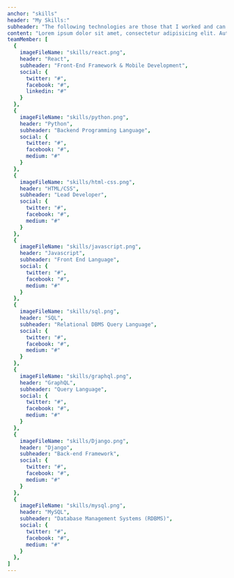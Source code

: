 ```yaml
---
anchor: "skills"
header: "My Skills:"
subheader: "The following technologies are those that I worked and can provide assistance."
content: "Lorem ipsum dolor sit amet, consectetur adipisicing elit. Aut eaque, laboriosam veritatis, quos non quis ad perspiciatis, totam corporis ea, alias ut unde."
teamMember: [
  {
    imageFileName: "skills/react.png",
    header: "React",
    subheader: "Front-End Framework & Mobile Development",
    social: {
      twitter: "#",
      facebook: "#",
      linkedin: "#"
    }
  },
  {
    imageFileName: "skills/python.png",
    header: "Python",
    subheader: "Backend Programming Language",
    social: {
      twitter: "#",
      facebook: "#",
      medium: "#"
    }
  },
  {
    imageFileName: "skills/html-css.png",
    header: "HTML/CSS",
    subheader: "Lead Developer",
    social: {
      twitter: "#",
      facebook: "#",
      medium: "#"
    }
  },
  {
    imageFileName: "skills/javascript.png",
    header: "Javascript",
    subheader: "Front End Language",
    social: {
      twitter: "#",
      facebook: "#",
      medium: "#"
    }
  },
  {
    imageFileName: "skills/sql.png",
    header: "SQL",
    subheader: "Relational DBMS Query Language",
    social: {
      twitter: "#",
      facebook: "#",
      medium: "#"
    }
  },
  {
    imageFileName: "skills/graphql.png",
    header: "GraphQL",
    subheader: "Query Language",
    social: {
      twitter: "#",
      facebook: "#",
      medium: "#"
    }
  },
  {
    imageFileName: "skills/Django.png",
    header: "Django",
    subheader: "Back-end Framework",
    social: {
      twitter: "#",
      facebook: "#",
      medium: "#"
    }
  },
  {
    imageFileName: "skills/mysql.png",
    header: "MySQL",
    subheader: "Database Management Systems (RDBMS)",
    social: {
      twitter: "#",
      facebook: "#",
      medium: "#"
    }
  },
]
---
```


